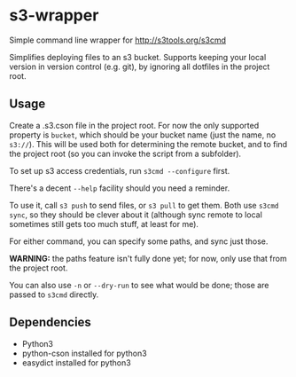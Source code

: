 # s3-wrapper
Simple command line wrapper for http://s3tools.org/s3cmd

Simplifies deploying files to an s3 bucket. Supports keeping your local version in version control (e.g. git), by ignoring all dotfiles in the project root.

## Usage

Create a .s3.cson file in the project root. For now the only supported property is `bucket`, which should be your bucket name (just the name, no `s3://`). This will be used both for determining the remote bucket, and to find the project root (so you can invoke the script from a subfolder).

To set up s3 access credentials, run `s3cmd --configure` first.

There's a decent `--help` facility should you need a reminder.

To use it, call `s3 push` to send files, or `s3 pull` to get them. Both use `s3cmd sync`, so they should be clever about it (although sync remote to local sometimes still gets too much stuff, at least for me).

For either command, you can specify some paths, and sync just those.

**WARNING:** the paths feature isn't fully done yet; for now, only use that from the project root.

You can also use `-n` or `--dry-run` to see what would be done; those are passed to `s3cmd` directly.

## Dependencies

- Python3
- python-cson installed for python3
- easydict installed for python3
